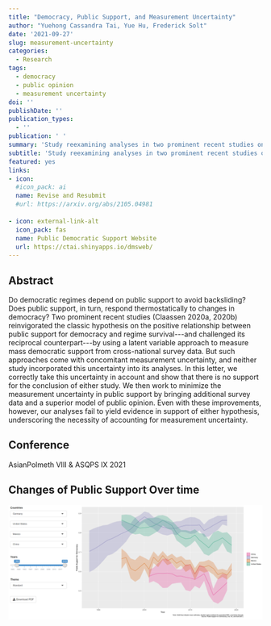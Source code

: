 ```yaml
---
title: "Democracy, Public Support, and Measurement Uncertainty"
author: "Yuehong Cassandra Tai, Yue Hu, Frederick Solt"
date: '2021-09-27'
slug: measurement-uncertainty
categories:
  - Research
tags:
  - democracy
  - public opinion
  - measurement uncertainty
doi: ''
publishDate: ''
publication_types:
  - ''
publication: ' '
summary: 'Study reexamining analyses in two prominent recent studies on classic hypotheses on democracy and public support and underscoring the necessity of accounting for measurement uncertainty. (Revised and Resubmitted) '
subtitle: 'Study reexamining analyses in two prominent recent studies on classic hypotheses on democracy and public support and underscoring the necessity of accounting for measurement uncertainty.'
featured: yes
links:
- icon: 
  #icon_pack: ai
  name: Revise and Resubmit
  #url: https://arxiv.org/abs/2105.04981
  
- icon: external-link-alt
  icon_pack: fas
  name: Public Democratic Support Website
  url: https://ctai.shinyapps.io/dmsweb/
---
```


## Abstract 

Do democratic regimes depend on public support to avoid backsliding? Does public support, in turn, respond thermostatically to changes in democracy? Two prominent recent studies (Claassen 2020a, 2020b) reinvigorated the classic hypothesis on the positive relationship between public support for democracy and regime survival---and challenged its reciprocal counterpart---by using a latent variable approach to measure mass democratic support from cross-national survey data. But such approaches come with concomitant measurement uncertainty, and neither study incorporated this uncertainty into its analyses. In this letter, we correctly take this uncertainty in account and show that there is no support for the conclusion of either study. We then work to minimize the measurement uncertainty in public support by bringing additional survey data and a superior model of public opinion. Even with these improvements, however, our analyses fail to yield evidence in support of either hypothesis, underscoring the necessity of accounting for measurement uncertainty.

## Conference

AsianPolmeth VIII & ASQPS IX 2021

## Changes of Public Support Over time


[![public_support](public_support.PNG)](https://ctai.shinyapps.io/dmsweb/)
